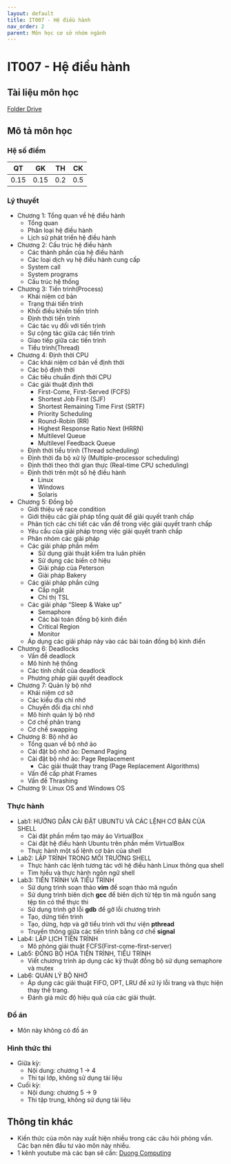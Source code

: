 ```yaml
---
layout: default
title: IT007 - Hệ điều hành
nav_order: 2
parent: Môn học cơ sở nhóm ngành
---
```


# IT007 - Hệ điều hành

## Tài liệu môn học

[Folder Drive](https://drive.google.com/drive/folders/1Fv5QgPX6cuuvXp40pAEqgwweRLpMlHOM?usp=sharing)

## Mô tả môn học

### Hệ số điểm

| QT   | GK   | TH  | CK  |
|------|------|-----|-----|
| <center> 0.15 </center>| <center> 0.15 </center>| <center> 0.2 </center>| <center>0.5</center> |

### Lý thuyết

- Chương 1: Tổng quan về hệ điều hành
    - Tổng quan
    - Phân loại hệ điều hành
    - Lịch sử phát triển hệ điều hành
- Chương 2: Cấu trúc hệ điều hành
    - Các thành phần của hệ điều hành
    - Các loại dịch vụ hệ điều hành cung cấp
    - System call
    - System programs
    - Cấu trúc hệ thống
- Chương 3: Tiến trình(Process)
    - Khái niệm cơ bản
    - Trạng thái tiến trình
    - Khối điều khiển tiến trình
    - Định thời tiến trình
    - Các tác vụ đối với tiến trình
    - Sự cộng tác giữa các tiến trình
    - Giao tiếp giữa các tiến trình
    - Tiểu trình(Thread)
- Chương 4: Định thời CPU
    - Các khái niệm cơ bản về định thời
    - Các bộ định thời
    - Các tiêu chuẩn định thời CPU
    - Các giải thuật định thời
        - First-Come, First-Served (FCFS)
        - Shortest Job First (SJF)
        - Shortest Remaining Time First (SRTF)
        - Priority Scheduling
        - Round-Robin (RR)
        - Highest Response Ratio Next (HRRN)
        - Multilevel Queue 
        - Multilevel Feedback Queue
    - Định thời tiểu trình (Thread scheduling)
    - Định thời đa bộ xử lý (Multiple-processor scheduling)
    - Định thời theo thời gian thực (Real-time CPU scheduling)
    - Định thời trên một số hệ điều hành 
        - Linux
        - Windows
        - Solaris
- Chương 5: Đồng bộ
    - Giới thiệu về race condition
    - Giới thiệu các giải pháp tổng quát để giải quyết tranh chấp
    - Phân tích các chi tiết các vấn đề trong việc giải quyết tranh chấp
    - Yêu cầu của giải pháp trong việc giải quyết tranh chấp
    - Phân nhóm các giải pháp
    - Các giải pháp phần mềm
        - Sử dụng giải thuật kiểm tra luân phiên
        - Sử dụng các biến cờ hiệu
        - Giải pháp của Peterson
        - Giải pháp Bakery
    - Các giải pháp phần cứng
        - Cấp ngắt
        - Chỉ thị TSL
    - Các giải pháp “Sleep & Wake up”
        - Semaphore
        - Các bài toán đồng bộ kinh điển
        - Critical Region
        - Monitor
    - Áp dụng các giải pháp này vào các bài toán đồng bộ kinh điển
- Chương 6: Deadlocks
    - Vấn đề deadlock
    - Mô hình hệ thống
    - Các tính chất của deadlock
    - Phương pháp giải quyết deadlock
- Chương 7: Quản lý bộ nhớ
    - Khái niệm cơ sở
    - Các kiểu địa chỉ nhớ
    - Chuyển đổi địa chỉ nhớ
    - Mô hình quản lý bộ nhớ
    - Cơ chế phân trang
    - Cơ chế swapping
- Chương 8: Bộ nhớ ảo
    - Tổng quan về bộ nhớ ảo 
    - Cài đặt bộ nhớ ảo: Demand Paging
    - Cài đặt bộ nhớ ảo: Page Replacement
        - Các giải thuật thay trang (Page Replacement Algorithms)
    - Vấn đề cấp phát Frames
    - Vấn đề Thrashing
- Chương 9: Linux OS and Windows OS

### Thực hành

- Lab1: HƯỚNG DẪN CÀI ĐẶT UBUNTU VÀ CÁC LỆNH CƠ BẢN CỦA SHELL
    - Cài đặt phần mềm tạo máy ảo VirtualBox
    - Cài đặt hệ điều hành Ubuntu trên phần mềm VirtualBox
    - Thực hành một số lệnh cơ bản của shell
- Lab2: LẬP TRÌNH TRONG MÔI TRƯỜNG SHELL
    - Thực hành các lệnh tương tác với hệ điều hành Linux thông qua shell
    - Tìm hiểu và thực hành ngôn ngữ shell
- Lab3: TIẾN TRÌNH VÀ TIỂU TRÌNH
    - Sử dụng trình soạn thảo **vim** để soạn thảo mã nguồn
    - Sử dụng trình biên dịch **gcc** để biên dịch từ tệp tin mã nguồn sang tệp tin có thể thực thi
    - Sử dụng trình gỡ lỗi **gdb** để gỡ lỗi chương trình
    - Tạo, dừng tiến trình
    - Tạo, dừng, hợp và gỡ tiểu trình với thư viện **pthread**
    - Truyền thông giữa các tiến trình bằng cơ chế **signal**
- Lab4: LẬP LỊCH TIẾN TRÌNH
    - Mô phỏng giải thuật FCFS(First-come-first-server)
- Lab5: ĐỒNG BỘ HÓA TIẾN TRÌNH, TIỂU TRÌNH
    - Viết chương trình áp dụng các kỹ thuật đồng bộ sử dụng semaphore và mutex
- Lab6: QUẢN LÝ BỘ NHỚ
    - Áp dụng các giải thuật FIFO, OPT, LRU để xử lý lỗi trang và thực hiện thay thế trang.
    - Đánh giá mức độ hiệu quả của các giải thuật.

### Đồ án

- Môn này không có đồ án

### Hình thức thi

- Giữa kỳ: 
    - Nội dung: chương 1 -> 4
    - Thi tại lớp, không sử dụng tài liệu
- Cuối kỳ:
    - Nội dung: chương 5 -> 9
    - Thi tập trung, không sử dụng tài liệu
    
## Thông tin khác

- Kiến thức của môn này xuất hiện nhiều trong các câu hỏi phỏng vấn. Các bạn nên đầu tư vào môn này nhiều.
- 1 kênh youtube mà các bạn sẽ cần: [Duong Computing](https://www.youtube.com/@DuongComputing)